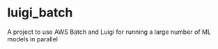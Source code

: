 # luigi_batch
A project to use AWS Batch and Luigi for running a large number of ML models in parallel
